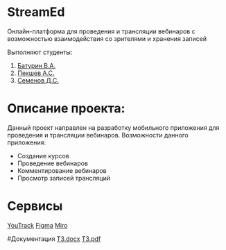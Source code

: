 # StreamEd
Онлайн-платформа для проведения и трансляции вебинаров с возможностью взаимодействия со зрителями и хранения записей

Выполняют студенты:
1. [Батурин В.А.](https://github.com/CooIDragon)
2. [Пекшев А.С.](https://github.com/M00NFACED)
3. [Семенов Д.С.](https://github.com/Meetin82)

# Описание проекта:
Данный проект направлен на разработку мобильного приложения для проведения и трансляции вебинаров. 
Возможности данного приложения:
- Создание курсов
- Проведение вебинаров
- Комментирование вебинаров
- Просмотр записей трансляций

# Сервисы
[YouTrack](https://cooldragon.youtrack.cloud/agiles/159-2/current)
[Figma](https://www.figma.com/file/c5gCpr9cIJ7hNg8xs7qN2J/StreamEd?type=design&node-id=0%3A1&mode=design&t=nolXe1b3I4I015qY-1)
[Miro](https://miro.com/app/board/uXjVNoCPtqw=/#tpicker-content)

#Документация 
[ТЗ.docx](https://github.com/CooIDragon/StreamEd/blob/main/%D0%94%D0%BE%D0%BA%D1%83%D0%BC%D0%B5%D0%BD%D1%82%D0%B0%D1%86%D0%B8%D1%8F/TZ.docx)
[ТЗ.pdf](https://github.com/CooIDragon/StreamEd/blob/main/%D0%94%D0%BE%D0%BA%D1%83%D0%BC%D0%B5%D0%BD%D1%82%D0%B0%D1%86%D0%B8%D1%8F/TZ.pdf)




